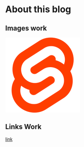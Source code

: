 # About this blog

## Images work
![svelte logo](./res/svelte.svg)

## Links Work
[link](<./Reflections/01-2022.md>)